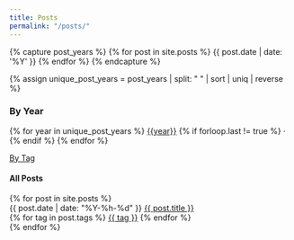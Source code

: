 ```yaml
---
title: Posts
permalink: "/posts/"
---
```

<!-- Thanks Rob -->
{% capture post_years %}
  {% for post in site.posts %}
  {{ post.date | date: '%Y' }}
  {% endfor %}
{% endcapture %}

{% assign unique_post_years = post_years | split: " " | sort | uniq | reverse %}

### By Year

<p>
  {% for year in unique_post_years %}
    <a href="/{{year}}">{{year}}</a>
    {% if forloop.last != true %}
    &middot;
    {% endif %}
  {% endfor %}
</p>

[By Tag](/tags)

#### All Posts

<div class="flex flex-col space-y-8">
  {% for post in site.posts %}
    <div class="flex flex-col space-y-1">
      <div class="flex flex-row space-x-2 items-baseline">
        <time datetime="{{ post.date | date: "%F" }}" class="font-mono text-sm">{{ post.date | date: "%Y-%h-%d" }}</time>
        <a href="{{ post.url }}">{{ post.title }}</a>
      </div>
      <div class="flex flex-row space-x-1">
        {% for tag in post.tags %}
          <a href="/tags#{{ tag | slugify }}" name="{{ tag }}"><span class="tag">{{ tag }}</span></a>
        {% endfor %}
      </div>
    </div>
  {% endfor %}
</div>
